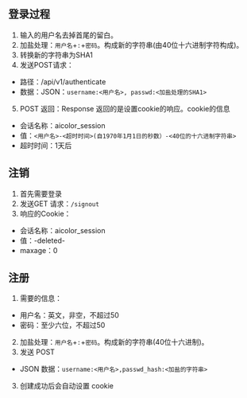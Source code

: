 ## 登录过程
1. 输入的用户名去掉首尾的留白。
2. 加盐处理：`用户名`+`:`+`密码`。构成新的字符串(由40位十六进制字符构成)。
3. 转换新的字符串为SHA1
4. 发送POST请求：
- 路径：/api/v1/authenticate
- 数据：JSON：`username:<用户名>, passwd:<加盐处理的SHA1>`
5. POST 返回：Response 返回的是设置cookie的响应。cookie的信息
- 会话名称：aicolor_session
- 值：`<用户名>-<超时时间>(自1970年1月1日的秒数）-<40位的十六进制字符串>`
- 超时时间：1天后
## 注销
1. 首先需要登录
2. 发送GET 请求：`/signout`
3. 响应的Cookie：
- 会话名称：aicolor_session
- 值：-deleted-
- maxage：0
## 注册
1. 需要的信息：
- 用户名：英文，非空，不超过50
- 密码：至少六位，不超过50
2. 加盐处理：`用户名`+`:`+`密码`。构成新的字符串(40位十六进制)。
3. 发送 POST
- JSON 数据：`username:<用户名>,passwd_hash:<加盐的字符串>`
3. 创建成功后会自动设置 cookie
